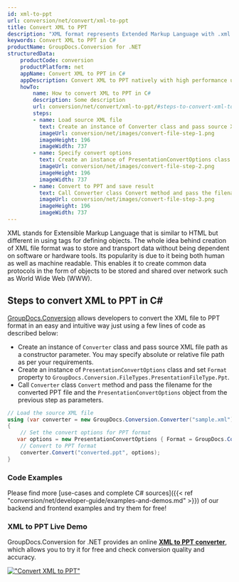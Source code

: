 ```yaml
---
id: xml-to-ppt
url: conversion/net/convert/xml-to-ppt
title: Convert XML to PPT
description: "XML format represents Extended Markup Language with .xml extension. Learn how to convert XML to PPT file programmatically in C# language using GroupDocs.Conversion for .NET library."
keywords: Convert XML to PPT in C#
productName: GroupDocs.Conversion for .NET
structuredData:
    productCode: conversion
    productPlatform: net
    appName: Convert XML to PPT in C#
    appDescription: Convert XML to PPT natively with high performance using C# language and server side GroupDocs.Conversion for .NET APIs, without the use of any software like Microsoft or Open Office.
    howTo:
        name: How to convert XML to PPT in C# 
        description: Some description
        url: conversion/net/convert/xml-to-ppt/#steps-to-convert-xml-to-ppt-in-c
        steps:
        - name: Load source XML file 
          text: Create an instance of Converter class and pass source XML file path as a constructor parameter. You may specify absolute or relative file path as per your requirements. 
          imageUrl: conversion/net/images/convert-file-step-1.png
          imageHeight: 196
          imageWidth: 737
        - name: Specify convert options 
          text: Create an instance of PresentationConvertOptions class.
          imageUrl: conversion/net/images/convert-file-step-2.png
          imageHeight: 196
          imageWidth: 737
        - name: Convert to PPT and save result 
          text: Call Converter class Convert method and pass the filename for the converted HTML file and the PresentationConvertOptions object from the previous step as parameters.
          imageUrl: conversion/net/images/convert-file-step-3.png
          imageHeight: 196
          imageWidth: 737
---
```


XML stands for Extensible Markup Language that is similar to HTML but different in using tags for defining objects. The whole idea behind creation of XML file format was to store and transport data without being dependent on software or hardware tools. Its popularity is due to it being both human as well as machine readable. This enables it to create common data protocols in the form of objects to be stored and shared over network such as World Wide Web (WWW).

## Steps to convert XML to PPT in C#

[GroupDocs.Conversion](https://products.groupdocs.com/conversion/net) allows developers to convert the XML file to PPT format in an easy and intuitive way just using a few lines of code as described below:

* Create an instance of `Converter` class and pass source XML file path as a constructor parameter. You may specify absolute or relative file path as per your requirements. 
* Create an instance of `PresentationConvertOptions` class and set `Format` property to `GroupDocs.Conversion.FileTypes.PresentationFileType.Ppt`.
* Call `Converter` class `Convert` method and pass the filename for the converted PPT file and the `PresentationConvertOptions` object from the previous step as parameters.

```csharp
// Load the source XML file
using (var converter = new GroupDocs.Conversion.Converter("sample.xml"))
{
    // Set the convert options for PPT format
   var options = new PresentationConvertOptions { Format = GroupDocs.Conversion.FileTypes.PresentationFileType.Ppt };
    // Convert to PPT format
    converter.Convert("converted.ppt", options);
}
```

### Code Examples

Please find more [use-cases and complete C# sources]({{< ref "conversion/net/developer-guide/examples-and-demos.md" >}}) of our backend and frontend examples and try them for free!

### XML to PPT Live Demo

GroupDocs.Conversion for .NET provides an online [**XML to PPT converter**](https://products.groupdocs.app/conversion/xml-to-ppt), which allows you to try it for free and check conversion quality and accuracy.

[!["Convert XML to PPT"](conversion/net/images/convert-to-ppt/convert-xml-to-ppt.png)](https://products.groupdocs.app/conversion/xml-to-ppt)